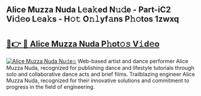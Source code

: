 ## Alice Muzza Nuda L𝚎a𝚔ed N𝚞𝚍e - Part-iC2 Vi𝚍𝚎o L𝚎a𝚔s - H𝚘𝚝 O𝚗𝚕yf𝚊ns P𝚑𝚘tos 1zwxq

# <h2><a href="http://kfbaqh.oniu.top/?m=Alice+Muzza+Nuda">🔗👉 🔴 Alice Muzza Nuda P𝚑ot𝚘𝚜 V𝚒d𝚎o</a></h2>

[![Alice Muzza Nuda Nu𝚍e𝚜](https://i.imgur.com/0qMVB7G.gif)](http://kfbaqh.oniu.top/?m=Alice+Muzza+Nuda)
Web-based artist and dance performer Alice Muzza Nuda, recognized for publishing dance and lifestyle tutorials through solo and collaborative dance acts and brief films. Trailblazing engineer Alice Muzza Nuda, recognized for their innovative solutions and commitment to progress in the field of engineering.  
